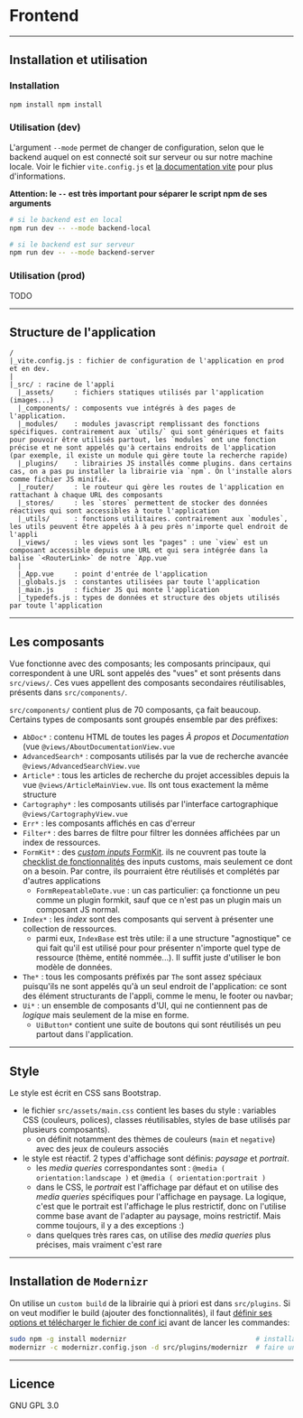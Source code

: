 # Frontend

---

## Installation et utilisation

### Installation

```bash
npm install npm install
```

### Utilisation (dev)

L'argument `--mode` permet de changer de configuration, selon que le
backend auquel on est connecté soit sur serveur ou sur notre machine locale.
Voir le fichier `vite.config.js` et [la documentation vite](https://vitejs.dev/config/#conditional-config)
pour plus d'informations.

**Attention: le `--` est très important pour séparer le script npm de ses arguments**

```bash
# si le backend est en local
npm run dev -- --mode backend-local

# si le backend est sur serveur
npm run dev -- --mode backend-server
```

### Utilisation (prod)

TODO

---

## Structure de l'application

```
/
|_vite.config.js : fichier de configuration de l'application en prod et en dev.
|
|_src/ : racine de l'appli
  |_assets/     : fichiers statiques utilisés par l'application (images...)
  |_components/ : composents vue intégrés à des pages de l'application.  
  |_modules/    : modules javascript remplissant des fonctions spécifiques. contrairement aux `utils/` qui sont génériques et faits pour pouvoir être utilisés partout, les `modules` ont une fonction précise et ne sont appelés qu'à certains endroits de l'application (par exemple, il existe un module qui gère toute la recherche rapide)
  |_plugins/    : librairies JS installés comme plugins. dans certains cas, on a pas pu installer la librairie via `npm`. On l'installe alors comme fichier JS minifié.
  |_router/     : le routeur qui gère les routes de l'application en rattachant à chaque URL des composants
  |_stores/     : les `stores` permettent de stocker des données réactives qui sont accessibles à toute l'application
  |_utils/      : fonctions utilitaires. contrairement aux `modules`, les utils peuvent être appelés à à peu près n'importe quel endroit de l'appli
  |_views/      : les views sont les "pages" : une `view` est un composant accessible depuis une URL et qui sera intégrée dans la balise `<RouterLink>` de notre `App.vue`
  |
  |_App.vue     : point d'entrée de l'application
  |_globals.js  : constantes utilisées par toute l'application
  |_main.js     : fichier JS qui monte l'application
  |_typedefs.js : types de données et structure des objets utilisés par toute l'application
```

---

## Les composants

Vue fonctionne avec des composants; les composants principaux, qui correspondent à une URL sont appelés des "vues" et sont présents dans `src/views/`. Ces vues appellent des composants secondaires réutilisables, présents dans `src/components/`.

`src/components/` contient plus de 70 composants, ça fait beaucoup. Certains types de composants sont groupés ensemble par des préfixes: 

- `AbDoc*` : contenu HTML de toutes les pages *À propos* et *Documentation* (vue `@views/AboutDocumentationView.vue`
- `AdvancedSearch*` : composants utilisés par la vue de recherche avancée `@views/AdvancedSearchView.vue`
- `Article*` : tous les articles de recherche du projet accessibles depuis la vue `@views/ArticleMainView.vue`. Ils ont tous exactement la même structure
- `Cartography*` : les composants utilisés par l'interface cartographique `@views/CartographyView.vue`
- `Err*` : les composants affichés en cas d'erreur
- `Filter*` : des barres de filtre pour filtrer les données affichées par un index de ressources.
- `FormKit*` : des [*custom inputs* FormKit](https://formkit.com/essentials/custom-inputs). ils ne couvrent pas toute la [checklist de fonctionnalités](https://formkit.com/essentials/custom-inputs) des inputs customs, mais seulement ce dont on a besoin. Par contre, ils pourraient être réutilisés et complétés par d'autres applications
  - `FormRepeatableDate.vue` : un cas particulier: ça fonctionne un peu comme un plugin formkit, sauf que ce n'est pas un plugin mais un composant JS normal.
- `Index*` : les *index* sont des composants qui servent à présenter une collection de ressources. 
  - parmi eux, `IndexBase` est très utile: il a une structure "agnostique" ce qui fait qu'il est utilisé pour pour présenter n'importe quel type de ressource (thème, entité nommée...). Il suffit juste d'utiliser le bon modèle de données.
- `The*` : tous les composants préfixés par `The` sont assez spéciaux puisqu'ils ne sont appelés qu'à un seul endroit de l'application: ce sont des élément structurants de l'appli, comme le menu, le footer ou navbar;
- `Ui*` : un ensemble de composants d'UI, qui ne contiennent pas de *logique* mais seulement de la mise en forme.
  - `UiButton*` contient une suite de boutons qui sont réutilisés un peu partout dans l'application.

---

## Style

Le style est écrit en CSS sans Bootstrap. 
- le fichier `src/assets/main.css` contient les bases du style : variables CSS (couleurs, polices), classes 
  réutilisables, styles de base utilisés par plusieurs composants).
  - on définit notamment des thèmes de couleurs (`main` et `negative`) avec des jeux de couleurs associés
- le style est réactif. 2 types d'affichage sont définis: *paysage* et *portrait*.
  - les *media queries* correspondantes sont :  `@media ( orientation:landscape )` et `@media ( orientation:portrait )`
  - dans le CSS, le *portrait* est l'affichage par défaut et on utilise des *media queries* spécifiques
    pour l'affichage en paysage. La logique, c'est que le portrait est l'affichage le plus restrictif, donc
    on l'utilise comme base avant de l'adapter au paysage, moins restrictif. Mais comme toujours, il y 
    a des exceptions :)
  - dans quelques très rares cas, on utilise des *media queries* plus précises, mais vraiment c'est rare

---

## Installation de `Modernizr`

On utilise un `custom build` de la librairie qui à priori est dans `src/plugins`. 
Si on veut modifier le build (ajouter des fonctionnalités), il faut 
[définir ses options et télécharger le fichier de conf ici](https://modernizr.com/download?setclasses)
avant de lancer les commandes:

```bash
sudo npm -g install modernizr                                # installation globale de modernizr
modernizr -c modernizr.config.json -d src/plugins/modernizr  # faire un build à partir de la config `modernizr.config.json`
```

---

## Licence

GNU GPL 3.0
